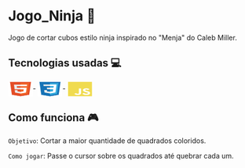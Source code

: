 # Jogo_Ninja :ninja:
Jogo de cortar cubos estilo ninja inspirado no "Menja" do Caleb Miller.

## Tecnologias usadas :computer:
<div style="display: inline_block">
 <img align="center" alt="Lops-HTML" height="30" width="50" src="https://raw.githubusercontent.com/devicons/devicon/master/icons/html5/html5-original.svg">-
 <img align="center" alt="Lops-CSS" height="30" width="50" src="https://raw.githubusercontent.com/devicons/devicon/master/icons/css3/css3-original.svg">-
 <img align="center" alt="Lops-Js" height="30" width="50" src="https://raw.githubusercontent.com/devicons/devicon/master/icons/javascript/javascript-plain.svg">
</div> 
 
## Como funciona :video_game: 
`Objetivo`: Cortar a maior quantidade de quadrados coloridos.

`Como jogar`: Passe o cursor sobre os quadrados até quebrar cada um.

##
